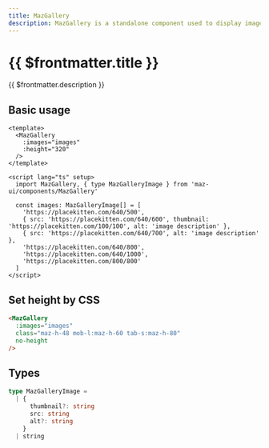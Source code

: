 ```yaml
---
title: MazGallery
description: MazGallery is a standalone component used to display images in a container and has many options and actions
---
```


# {{ $frontmatter.title }}

{{ $frontmatter.description }}

<!--@include: ./../.vitepress/mixins/getting-started.md-->

## Basic usage

<MazGallery
  :images="images"
  :height="320"
/>

```vue
<template>
  <MazGallery
    :images="images"
    :height="320"
  />
</template>

<script lang="ts" setup>
  import MazGallery, { type MazGalleryImage } from 'maz-ui/components/MazGallery'

  const images: MazGalleryImage[] = [
    'https://placekitten.com/640/500',
    { src: 'https://placekitten.com/640/600', thumbnail: 'https://placekitten.com/100/100', alt: 'image description' },
    { src: 'https://placekitten.com/640/700', alt: 'image description' },
    'https://placekitten.com/640/800',
    'https://placekitten.com/640/1000',
    'https://placekitten.com/800/800'
  ]
</script>
```

<script lang="ts" setup>
  const images: MazGalleryImage[] = [
    'https://placekitten.com/640/500',
    { src: 'https://placekitten.com/640/600', thumbnail: 'https://placekitten.com/100/100', alt: 'image description' },
    { src: 'https://placekitten.com/640/700', alt: 'image description' },
    'https://placekitten.com/640/800',
    'https://placekitten.com/640/1000',
    'https://placekitten.com/800/800'
  ]
</script>

## Set height by CSS

<MazGallery
  :images="images"
  class="maz-h-48 mob-l:maz-h-60 tab-s:maz-h-80"
  no-height
/>

```html
<MazGallery
  :images="images"
  class="maz-h-48 mob-l:maz-h-60 tab-s:maz-h-80"
  no-height
/>
```

## Types

```ts
type MazGalleryImage =
  | {
      thumbnail?: string
      src: string
      alt?: string
    }
  | string
```

<!--@include: ./../.vitepress/generated-docs/maz-gallery.doc.md-->